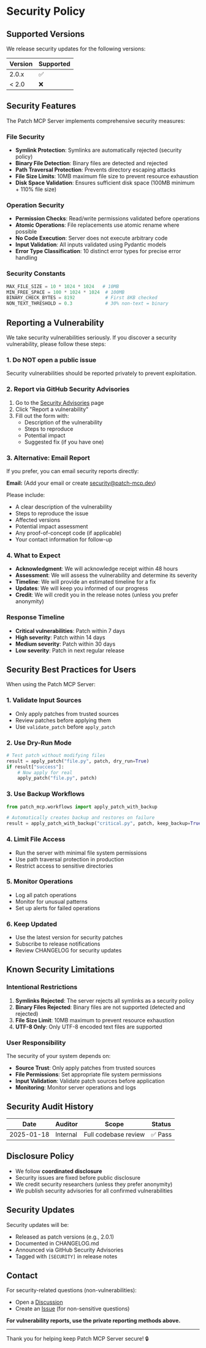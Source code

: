 # Security Policy

## Supported Versions

We release security updates for the following versions:

| Version | Supported          |
| ------- | ------------------ |
| 2.0.x   | :white_check_mark: |
| < 2.0   | :x:                |

## Security Features

The Patch MCP Server implements comprehensive security measures:

### File Security
- **Symlink Protection**: Symlinks are automatically rejected (security policy)
- **Binary File Detection**: Binary files are detected and rejected
- **Path Traversal Protection**: Prevents directory escaping attacks
- **File Size Limits**: 10MB maximum file size to prevent resource exhaustion
- **Disk Space Validation**: Ensures sufficient disk space (100MB minimum + 110% file size)

### Operation Security
- **Permission Checks**: Read/write permissions validated before operations
- **Atomic Operations**: File replacements use atomic rename where possible
- **No Code Execution**: Server does not execute arbitrary code
- **Input Validation**: All inputs validated using Pydantic models
- **Error Type Classification**: 10 distinct error types for precise error handling

### Security Constants

```python
MAX_FILE_SIZE = 10 * 1024 * 1024   # 10MB
MIN_FREE_SPACE = 100 * 1024 * 1024  # 100MB
BINARY_CHECK_BYTES = 8192           # First 8KB checked
NON_TEXT_THRESHOLD = 0.3            # 30% non-text = binary
```

## Reporting a Vulnerability

We take security vulnerabilities seriously. If you discover a security vulnerability, please follow these steps:

### 1. **Do NOT** open a public issue

Security vulnerabilities should be reported privately to prevent exploitation.

### 2. Report via GitHub Security Advisories

1. Go to the [Security Advisories](https://github.com/shenning00/patch_mcp/security/advisories) page
2. Click "Report a vulnerability"
3. Fill out the form with:
   - Description of the vulnerability
   - Steps to reproduce
   - Potential impact
   - Suggested fix (if you have one)

### 3. Alternative: Email Report

If you prefer, you can email security reports directly:

**Email:** (Add your email or create security@patch-mcp.dev)

Please include:
- A clear description of the vulnerability
- Steps to reproduce the issue
- Affected versions
- Potential impact assessment
- Any proof-of-concept code (if applicable)
- Your contact information for follow-up

### 4. What to Expect

- **Acknowledgment**: We will acknowledge receipt within 48 hours
- **Assessment**: We will assess the vulnerability and determine its severity
- **Timeline**: We will provide an estimated timeline for a fix
- **Updates**: We will keep you informed of our progress
- **Credit**: We will credit you in the release notes (unless you prefer anonymity)

### Response Timeline

- **Critical vulnerabilities**: Patch within 7 days
- **High severity**: Patch within 14 days
- **Medium severity**: Patch within 30 days
- **Low severity**: Patch in next regular release

## Security Best Practices for Users

When using the Patch MCP Server:

### 1. Validate Input Sources
- Only apply patches from trusted sources
- Review patches before applying them
- Use `validate_patch` before `apply_patch`

### 2. Use Dry-Run Mode
```python
# Test patch without modifying files
result = apply_patch("file.py", patch, dry_run=True)
if result["success"]:
    # Now apply for real
    apply_patch("file.py", patch)
```

### 3. Use Backup Workflows
```python
from patch_mcp.workflows import apply_patch_with_backup

# Automatically creates backup and restores on failure
result = apply_patch_with_backup("critical.py", patch, keep_backup=True)
```

### 4. Limit File Access
- Run the server with minimal file system permissions
- Use path traversal protection in production
- Restrict access to sensitive directories

### 5. Monitor Operations
- Log all patch operations
- Monitor for unusual patterns
- Set up alerts for failed operations

### 6. Keep Updated
- Use the latest version for security patches
- Subscribe to release notifications
- Review CHANGELOG for security updates

## Known Security Limitations

### Intentional Restrictions

1. **Symlinks Rejected**: The server rejects all symlinks as a security policy
2. **Binary Files Rejected**: Binary files are not supported (detected and rejected)
3. **File Size Limit**: 10MB maximum to prevent resource exhaustion
4. **UTF-8 Only**: Only UTF-8 encoded text files are supported

### User Responsibility

The security of your system depends on:
- **Source Trust**: Only apply patches from trusted sources
- **File Permissions**: Set appropriate file system permissions
- **Input Validation**: Validate patch sources before application
- **Monitoring**: Monitor server operations and logs

## Security Audit History

| Date       | Auditor | Scope                | Status |
|------------|---------|----------------------|--------|
| 2025-01-18 | Internal| Full codebase review | ✅ Pass |

## Disclosure Policy

- We follow **coordinated disclosure**
- Security issues are fixed before public disclosure
- We credit security researchers (unless they prefer anonymity)
- We publish security advisories for all confirmed vulnerabilities

## Security Updates

Security updates will be:
- Released as patch versions (e.g., 2.0.1)
- Documented in CHANGELOG.md
- Announced via GitHub Security Advisories
- Tagged with `[SECURITY]` in release notes

## Contact

For security-related questions (non-vulnerabilities):
- Open a [Discussion](https://github.com/shenning00/patch_mcp/discussions)
- Create an [Issue](https://github.com/shenning00/patch_mcp/issues) (for non-sensitive questions)

**For vulnerability reports, use the private reporting methods above.**

---

Thank you for helping keep Patch MCP Server secure! 🔒
